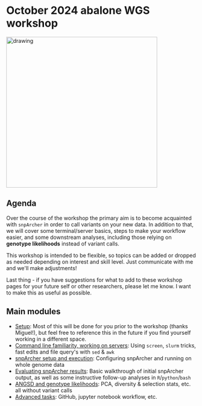 # October 2024 abalone WGS workshop

<img src="https://github.com/user-attachments/assets/eb4b6eeb-1e28-4c67-90b8-2d543725006d" alt="drawing" width="400"/>

## Agenda
Over the course of the workshop the primary aim is to become acquainted with `snpArcher` in order to call variants on your new data. In addition to that, we will cover some terminal/server basics, steps to make your workflow easier, and some downstream analyses, including those relying on **genotype likelihoods** instead of variant calls.

This workshop is intended to be flexible, so topics can be added or dropped as needed depending on interest and skill level. Just communicate with me and we'll make adjustments!

Last thing - if you have suggestions for what to add to these workshop pages for your future self or other researchers, please let me know. I want to make this as useful as possible.

## Main modules
- [Setup](https://github.com/twooldridge/workshop/blob/main/terminal.md): Most of this will be done for you prior to the workshop (thanks Miguel!), but feel free to reference this in the future if you find yourself working in a different space.
- [Command line familiarity, working on servers](https://github.com/twooldridge/workshop/blob/main/misc.md): Using `screen`, `slurm` tricks, fast edits and file query's with `sed` & `awk`
- [snpArcher setup and execution](https://github.com/twooldridge/workshop/blob/main/snpArcher.md): Configuring snpArcher and running on whole genome data
- [Evaluating snpArcher results](https://github.com/twooldridge/workshop/blob/main/results.md): Basic walkthrough of initial snpArcher output, as well as some instructive follow-up analyses in `R`/`python`/`bash`
- [ANGSD and genotype likelihoods](https://github.com/twooldridge/workshop/blob/main/angsd.md): PCA, diversity & selection stats, etc. all without variant calls
- [Advanced tasks](): GitHub, jupyter notebook workflow, etc.
